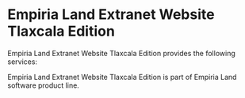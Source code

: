 ﻿Empiria Land Extranet Website Tlaxcala Edition
==============================================

Empiria Land Extranet Website Tlaxcala Edition provides the following services:


Empiria Land Extranet Website Tlaxcala Edition is part of Empiria Land software product line.

